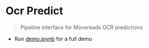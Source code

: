# Ocr Predict

> Pipeline interface for Movereads OCR predictions

- Run [demo.ipynb](demo.ipynb) for a full demo
